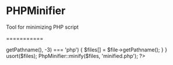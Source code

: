 PHPMinifier
===========

Tool for minimizing PHP script

===========
<?php

include 'PhpMinifier.php'; 

$dir_iterator = new RecursiveDirectoryIterator("path");
$iterator = new RecursiveIteratorIterator($dir_iterator, RecursiveIteratorIterator::SELF_FIRST);

$files = array();
foreach ($iterator as $file) {
  if(substr($file->getPathname(), -3) === 'php') {
		$files[] = $file->getPathname();
	}
}
usort($files);

PhpMinifier::minify($files, 'minified.php');

?>
